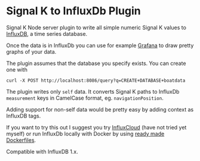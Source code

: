 # Signal K to InfluxDb Plugin
Signal K Node server plugin to write all simple numeric Signal K values to [InfluxDB](https://www.influxdata.com/time-series-platform/influxdb/), a time series database.

Once the data is in InfluxDb you can use for example [Grafana](http://grafana.org/) to draw pretty graphs of your data.

The plugin assumes that the database you specify exists. You can create one with

`curl -X POST http://localhost:8086/query?q=CREATE+DATABASE+boatdata`

The plugin writes only `self` data. It converts Signal K paths to InfluxDb `measurement` keys in CamelCase format, eg. `navigationPosition`.

Adding support for non-self data would be pretty easy by adding context as InfluxDB tags.

If you want to try this out I suggest you try [InfluxCloud](https://cloud.influxdata.com/) (have not tried yet myself) or run InfluxDb locally with Docker by using [ready made Dockerfiles](https://github.com/tutumcloud/influxdb).

Compatible with InfluxDB 1.x.
